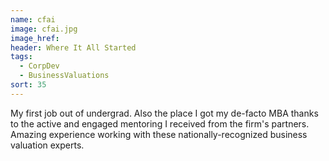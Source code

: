```yaml
---
name: cfai
image: cfai.jpg
image_href: 
header: Where It All Started
tags:
  - CorpDev
  - BusinessValuations
sort: 35
---
```

My first job out of undergrad. Also the place I got my de-facto MBA thanks to the active and engaged mentoring I received from the firm's partners. Amazing experience working with these nationally-recognized business valuation experts.
